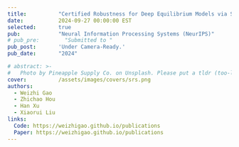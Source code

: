 ```yaml
---
title:          "Certified Robustness for Deep Equilibrium Models via Serialized Random Smoothing"
date:           2024-09-27 00:00:00 EST
selected:       true
pub:            "Neural Information Processing Systems (NeurIPS)"
# pub_pre:        "Submitted to "
pub_post:       'Under Camera-Ready.'
pub_date:       "2024"

# abstract: >-
#   Photo by Pineapple Supply Co. on Unsplash. Please put a tldr (too-long-didnt-read, 1~2 sentences) of your publication here. It is not recommended to put the actual abstract here because it is usually too long to fit in. $\LaTeX$ is supported. $a=b+c$.
cover:          /assets/images/covers/srs.png
authors:
  - Weizhi Gao
  - Zhichao Hou
  - Han Xu
  - Xiaorui Liu
links:
  Code: https://weizhigao.github.io/publications
  Paper: https://weizhigao.github.io/publications
---
```

